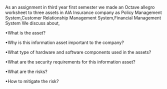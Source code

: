 As an assignment in third year first semester we made an Octave allegro worksheet to three assets in AIA Insurance company as Policy Management System,Customer Relationship Management System,Financial Management System
We discuss about,

•What is the asset?

•Why is this information asset important to the company?

•What type of hardware and software components used in the assets?

•What are the security requirements for this information asset?

•What are the risks?

•How to mitigate the risk?
